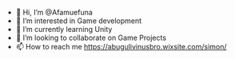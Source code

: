 - 👋 Hi, I’m @Afamuefuna
- 👀 I’m interested in Game development
- 🌱 I’m currently learning Unity
- 💞️ I’m looking to collaborate on Game Projects
- 📫 How to reach me https://abugulivinusbro.wixsite.com/simon/

<!---
Afamuefuna/Afamuefuna is a ✨ special ✨ repository because its `README.md` (this file) appears on your GitHub profile.
You can click the Preview link to take a look at your changes.
--->
